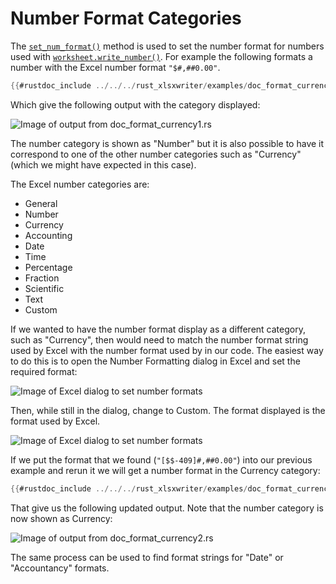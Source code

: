 # Number Format Categories

The [`set_num_format()`] method is used to set the number format for numbers
used with [`worksheet.write_number()`]. For example the following formats a
number with the Excel number format `"$#,##0.00"`.

[`set_num_format()`]: https://docs.rs/rust_xlsxwriter/latest/rust_xlsxwriter/struct.Format.html#method.set_num_format
[`worksheet.write_number()`]: https://docs.rs/rust_xlsxwriter/latest/rust_xlsxwriter/struct.Worksheet.html#method.write_number


```rust
{{#rustdoc_include ../../../rust_xlsxwriter/examples/doc_format_currency1.rs:9:}}
```
Which give the following output with the category displayed:

![Image of output from doc_format_currency1.rs](../../images/format_currency1.png)

The number category is shown as "Number" but it is also possible to have it
correspond to one of the other number categories such as "Currency" (which we
might have expected in this case).

The Excel number categories are:

- General
- Number
- Currency
- Accounting
- Date
- Time
- Percentage
- Fraction
- Scientific
- Text
- Custom

If we wanted to have the number format display as a different category, such as
"Currency", then would need to match the number format string used by Excel with
the number format used by in our code. The easiest way to do this is to open the
Number Formatting dialog in Excel and set the required format:

![Image of Excel dialog to set number formats](../../images/format_currency2.png)

Then, while still in the dialog, change to Custom. The format displayed is the
format used by Excel.

![Image of Excel dialog to set number formats](../../images/format_currency3.png)

If we put the format that we found (`"[$$-409]#,##0.00"`) into our previous
example and rerun it we will get a number format in the Currency category:


```rust
{{#rustdoc_include ../../../rust_xlsxwriter/examples/doc_format_currency2.rs:18:20}}
```

That give us the following updated output. Note that the number category is
now shown as Currency:

![Image of output from doc_format_currency2.rs](../../images/format_currency4.png)

The same process can be used to find format strings for "Date" or
"Accountancy" formats.
